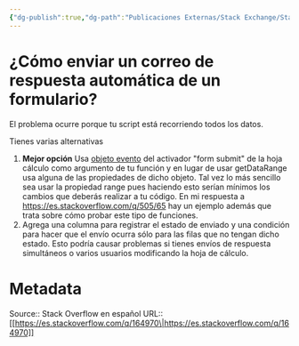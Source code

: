 ```yaml
---
{"dg-publish":true,"dg-path":"Publicaciones Externas/Stack Exchange/Stack Overflow en español/es.stackoverflow.com-164970.md","permalink":"/publicaciones-externas/stack-exchange/stack-overflow-en-espanol/es-stackoverflow-com-164970/","title":"¿Cómo enviar un correo de respuesta automática de un formulario?","hide":true,"noteIcon":"\"0\"","created":"2024-04-03T12:49:10.626-06:00","updated":"2024-04-05T16:43:53.809-06:00"}
---
```


# ¿Cómo enviar un correo de respuesta automática de un formulario?

El problema ocurre porque tu script está recorriendo todos los datos.

Tienes varias alternativas

1. **Mejor opción** Usa [objeto evento][1] del activador "form submit" de la hoja cálculo como argumento de tu función y en lugar de usar getDataRange usa alguna de las propiedades de dicho objeto. Tal vez lo más sencillo sea usar la propiedad range pues haciendo esto serían mínimos los cambios que deberás realizar a tu código. En mi respuesta a https://es.stackoverflow.com/q/505/65 hay un ejemplo además que trata sobre cómo probar este tipo de funciones.
2. Agrega una columna para registrar el estado de enviado y una condición para hacer que el envío ocurra sólo para las filas que no tengan dicho estado. Esto podría causar problemas si tienes envíos de respuesta simultáneos o varios usuarios modificando la hoja de cálculo.



  [1]: https://developers.google.com/apps-script/guides/triggers/events#form-submit

# Metadata
Source:: Stack Overflow en español
URL:: [[https://es.stackoverflow.com/q/164970\|https://es.stackoverflow.com/q/164970]]

